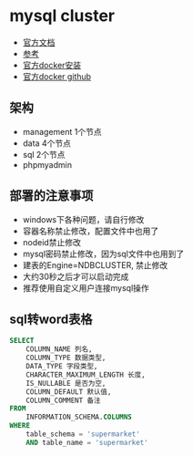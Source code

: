 # mysql cluster
- [官方文档](https://dev.mysql.com/doc/refman/8.0/en/mysql-cluster-installation.html)
- [参考](https://blog.csdn.net/killerover84/article/details/79484064)
- [官方docker安装](https://dev.mysql.com/doc/mysql-cluster-excerpt/8.0/en/mysql-cluster-install-docker.html)
- [官方docker github](https://github.com/mysql/mysql-docker/tree/main/mysql-cluster)

## 架构
- management 1个节点
- data 4个节点
- sql 2个节点
- phpmyadmin


## 部署的注意事项
- windows下各种问题，请自行修改
- 容器名称禁止修改，配置文件中也用了
- nodeid禁止修改
- mysql密码禁止修改，因为sql文件中也用到了
- 建表的Engine=NDBCLUSTER, 禁止修改
- 大约30秒之后才可以启动完成
- 推荐使用自定义用户连接mysql操作

## sql转word表格
```sql
SELECT
	COLUMN_NAME 列名,
	COLUMN_TYPE 数据类型,
	DATA_TYPE 字段类型,
	CHARACTER_MAXIMUM_LENGTH 长度,
	IS_NULLABLE 是否为空,
	COLUMN_DEFAULT 默认值,
	COLUMN_COMMENT 备注 
FROM
	INFORMATION_SCHEMA.COLUMNS 
WHERE
	table_schema = 'supermarket' 
	AND table_name = 'supermarket'
```